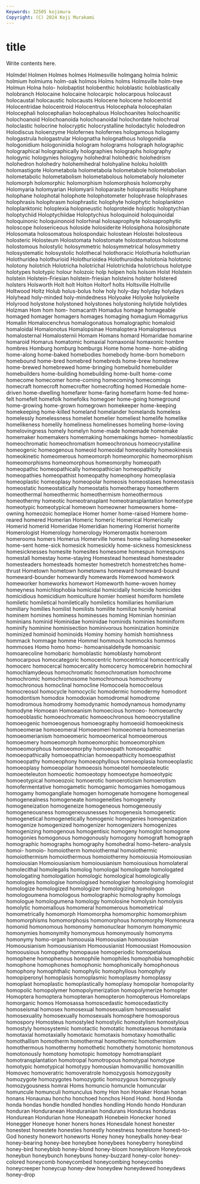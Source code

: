 ```yaml
---
Keywords: 32505 kojimura
Copyright: (C) 2024 Koji Murakami
---
```


# title

Write contents here.



 Holmdel Holmen Holmes holmes Holmesville
holmgang holmia holmic holmium holmiums holm-oak holmos Holms holms Holmsville
holm-tree Holmun Holna holo- holobaptist holobenthic holoblastic holoblastically holobranch Holocaine
holocaine holocarpic holocarpous holocaust holocaustal holocaustic holocausts Holocene holocene holocentrid
Holocentridae holocentroid Holocentrus Holocephala holocephalan Holocephali holocephalian holocephalous Holochoanites holochoanitic
holochoanoid Holochoanoida holochoanoidal holochordate holochroal holoclastic holocrine holocryptic holocrystalline holodactylic
holodedron Holodiscus holoenzyme Holofernes holofernes hologamous hologamy hologastrula hologastrular Holognatha
holognathous hologonidia hologonidium hologoninidia hologram holograms holograph holographic holographical holographically
holographies holographs holography hologynic hologynies hologyny holohedral holohedric holohedrism holohedron
holohedry holohemihedral holohyaline holoku hololith holomastigote Holometabola holometabola holometabole holometabolian
holometabolic holometabolism holometabolous holometaboly holometer holomorph holomorphic holomorphism holomorphosis holomorphy
Holomyaria holomyarian Holomyarii holoparasite holoparasitic Holophane holophane holophotal holophote holophotometer
holophrase holophrases holophrasis holophrasm holophrastic holophyte holophytic holoplankton holoplanktonic holoplexia
holopneustic holoproteide holoptic holoptychian holoptychiid Holoptychiidae Holoptychius holoquinoid holoquinoidal holoquinonic
holoquinonoid holorhinal holosaprophyte holosaprophytic holoscope holosericeous holoside holosiderite Holosiphona holosiphonate
Holosomata holosomatous holospondaic holostean Holostei holosteous holosteric Holosteum Holostomata holostomate
holostomatous holostome holostomous holostylic holosymmetric holosymmetrical holosymmetry holosystematic holosystolic holothecal
holothoracic Holothuria holothurian Holothuridea holothurioid Holothurioidea Holothuroidea holotonia holotonic holotony
holotrich Holotricha holotrichal Holotrichida holotrichous holotype holotypes holotypic holour holozoic
holp holpen hols holsom Holst Holstein holstein Holstein-Friesian holstein-friesian holsteins
holster holstered holsters Holsworth Holt holt Holton Holtorf holts Holtsville
Holtville Holtwood Holtz Holub holus-bolus holw holy holy-day holyday holydays
Holyhead holy-minded holy-mindedness Holyoake Holyoke holyokeite Holyrood holystone holystoned holystones
holystoning holytide holytides Holzman Hom hom hom- homacanth Homadus homage
homageable homaged homager homagers homages homaging homagium Homagyrius Homalin Homalocenchrus
homalogonatous homalographic homaloid homaloidal Homalonotus Homalopsinae Homaloptera Homalopterous homalosternal Homalosternii
Homam Homans homard Homaridae homarine homaroid Homarus homatomic homaxial homaxonial
homaxonic hombre hombres Homburg homburg homburgs Home home home- home-abiding
home-along home-baked homebodies homebody home-born homeborn homebound home-bred homebred homebreds
home-brew homebrew home-brewed homebrewed home-bringing homebuild homebuilder homebuilders home-building homebuilding
home-built home-come homecome homecomer home-coming homecoming homecomings homecraft homecroft homecrofter
homecrofting homed Homedale home-driven home-dwelling homefarer home-faring homefarm home-fed home-felt
homefelt homefolk homefolks homegoer home-going homeground home-growing home-grown homegrown homekeeper
home-keeping homekeeping home-killed homeland homelander homelands homeless homelessly homelessness homelet
homelier homeliest homelife homelike homelikeness homelily homeliness homelinesses homeling home-loving
homelovingness homely homelyn home-made homemade homemake homemaker homemakers homemaking homemakings
homeo- homeoblastic homeochromatic homeochromatism homeochronous homeocrystalline homeogenic homeogenous homeoid homeoidal
homeoidality homeokinesis homeokinetic homeomerous homeomorph homeomorphic homeomorphism homeomorphisms homeomorphous homeomorphy
homeopath homeopathic homeopathically homeopathician homeopathicity homeopathies homeopathist homeopathy homeophony homeoplasia
homeoplastic homeoplasy homeopolar homeosis homeostases homeostasis homeostatic homeostatically homeostatis homeotherapy
homeotherm homeothermal homeothermic homeothermism homeothermous homeothermy homeotic homeotransplant homeotransplantation homeotype
homeotypic homeotypical homeown homeowner homeowners home-owning homeozoic homeplace Homer homer
home-raised Homere home-reared homered Homerian Homeric homeric Homerical Homerically Homerid
homerid Homeridae Homeridian homering Homerist homerite Homerologist Homerology homerology Homeromastix
homeroom homerooms homers Homerus Homerville homes home-sailing homeseeker home-sent home-sick
homesick homesickly home-sickness homesickness homesicknesses homesite homesites homesome homespun homespuns
homestall homestay home-staying Homestead homestead homesteader homesteaders homesteads homester homestretch
homestretches home-thrust Hometown hometown hometowns homeward homeward-bound homeward-bounder homewardly homewards
Homewood homework homeworker homeworks homewort Homeworth home-woven homey homeyness homichlophobia
homicidal homicidally homicide homicides homicidious homicidium homiculture homier homiest homiform
homilete homiletic homiletical homiletically homiletics homiliaries homiliarium homiliary homilies homilist
homilists homilite homilize homily hominal hominem homines hominess hominesses homing
Hominian hominian hominians hominid Hominidae hominidae hominids hominies hominiform hominify
hominine hominisection hominivorous hominization hominize hominized hominoid hominoids Hominy hominy
homish homishness hommack hommage homme Hommel hommock hommocks hommos hommoses
Homo homo homo- homoanisaldehyde homoanisic homoarecoline homobaric homoblastic homoblasty homobront
homocarpous homocategoric homocentric homocentrical homocentrically homocerc homocercal homocercality homocercy homocerebrin
homochiral homochlamydeous homochromatic homochromatism homochrome homochromic homochromosome homochromous homochromy homochronous
homoclinal homocline Homocoela homocoelous homocreosol homocycle homocyclic homodermic homodermy homodont
homodontism homodox homodoxian homodromal homodrome homodromous homodromy homodynamic homodynamous homodynamy
homodyne Homoean Homoeanism homoecious homoeo- homoeoarchy homoeoblastic homoeochromatic homoeochronous homoeocrystalline
homoeogenic homoeogenous homoeography homoeoid homoeokinesis homoeomerae homoeomeral Homoeomeri homoeomeria homoeomerian
homoeomerianism homoeomeric homoeomerical homoeomerous homoeomery homoeomorph homoeomorphic homoeomorphism homoeomorphous homoeomorphy
homoeopath homoeopathic homoeopathically homoeopathician homoeopathicity homoeopathist homoeopathy homoeophony homoeophyllous homoeoplasia
homoeoplastic homoeoplasy homoeopolar homoeosis homoeotel homoeoteleutic homoeoteleuton homoeotic homoeotopy homoeotype
homoeotypic homoeotypical homoeozoic homoerotic homoeroticism homoerotism homofermentative homogametic homogamic homogamies
homogamous homogamy homogangliate homogen homogenate homogene homogeneal homogenealness homogeneate homogeneities
homogeneity homogeneization homogeneize homogeneous homogeneously homogeneousness homogeneousnesses homogenesis homogenetic homogenetical
homogenetically homogenic homogenies homogenization homogenize homogenized homogenizer homogenizers homogenizes homogenizing
homogenous homogentisic homogeny homoglot homogone homogonies homogonous homogonously homogony homograft
homograph homographic homographs homography homohedral homo-hetero-analysis homoi- homoio- homoiotherm homoiothermal
homoiothermic homoiothermism homoiothermous homoiothermy homoiousia Homoiousian homoiousian Homoiousianism homoiousianism homoiousious
homolateral homolecithal homolegalis homolog homologal homologate homologated homologating homologation homologic
homological homologically homologies homologise homologised homologiser homologising homologist homologize homologized
homologizer homologizing homologon homologoumena homologous homolographic homolography homologs homologue homologumena
homology homolosine homolysin homolysis homolytic homomallous homomeral homomerous homometrical homometrically
homomorph Homomorpha homomorphic homomorphism homomorphisms homomorphosis homomorphous homomorphy Homoneura homonid
homonomous homonomy homonuclear homonym homonymic homonymies homonymity homonymous homonymously homonyms
homonymy homo-organ homoousia Homoousian homoousian Homoousianism homoousianism Homoousianist Homoousiast Homoousion
homoousious homopathy homopause homoperiodic homopetalous homophene homophenous homophile homophiles homophobia
homophobic homophone homophones homophonic homophonically homophonous homophony homophthalic homophylic homophyllous
homophyly homopiperonyl homoplasis homoplasmic homoplasmy homoplassy homoplast homoplastic homoplastically homoplasy
homopolar homopolarity homopolic homopolymer homopolymerization homopolymerize homopter Homoptera homoptera homopteran
homopteron homopterous Homorelaps homorganic homos Homosassa homoscedastic homoscedasticity homoseismal homosex
homosexual homosexualism homosexualist homosexuality homosexually homosexuals homosphere homosporous homospory Homosteus
homostyled homostylic homostylism homostylous homostyly homosystemic homotactic homotatic homotaxeous homotaxia
homotaxial homotaxially homotaxic homotaxis homotaxy homothallic homothallism homotherm homothermal homothermic
homothermism homothermous homothermy homothetic homothety homotonic homotonous homotonously homotony homotopic
homotopy homotransplant homotransplantation homotropal homotropous homotypal homotype homotypic homotypical homotypy
homousian homovanillic homovanillin Homovec homoveratric homoveratrole homozygosis homozygosity homozygote homozygotes
homozygotic homozygous homozygously homozygousness homrai Homs homuncio homuncle homuncular homuncule
homunculi homunculus homy Hon hon Honaker Honan honan honans Honaunau
honcho honchoed honchos Hond Hond. hond Honda honda hondas hondle
hondled hondles hondling Hondo hondo Honduran honduran Honduranean Honduranian hondurans
Honduras honduras Hondurean Hondurian hone Honeapath Honebein Honecker honed Honegger
Honeoye honer honers hones Honesdale honest honester honestest honestete honesties
honestly honestness honestone honest-to-God honesty honewort honeworts Honey honey honeyballs
honey-bear honey-bearing honey-bee honeybee honeybees honeyberry honeybind honey-bird honeyblob honey-blond
honey-bloom honeybloom Honeybrook honeybun honeybunch honeybuns honey-buzzard honey-color honey-colored honeycomb
honeycombed honeycombing honeycombs honeycreeper honeycup honey-dew honeydew honeydewed honeydews honey-drop
